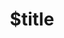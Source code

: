 ---
title: $title
second_title: GroupDocs.Conversion for Node.js via Java API Reference
description: $description
type: docs
weight: $weight
url: /nodejs-java/$ref/
---